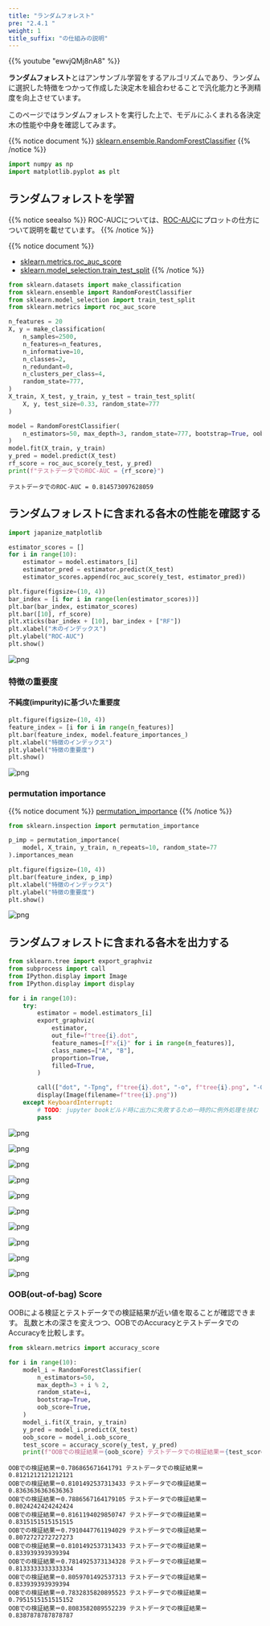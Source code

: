 ```yaml
---
title: "ランダムフォレスト"
pre: "2.4.1 "
weight: 1
title_suffix: "の仕組みの説明"
---
```


{{% youtube "ewvjQMj8nA8" %}}

<div class="pagetop-box">
    <p><b>ランダムフォレスト</b>とはアンサンブル学習をするアルゴリズムであり、ランダムに選択した特徴をつかって作成した決定木を組合わせることで汎化能力と予測精度を向上させています。</p>
    <p>このページではランダムフォレストを実行した上で、モデルにふくまれる各決定木の性能や中身を確認してみます。</p>
</div>

{{% notice document %}}
[sklearn.ensemble.RandomForestClassifier](https://scikit-learn.org/stable/modules/generated/sklearn.ensemble.RandomForestClassifier.html#sklearn-ensemble-randomforestclassifier)
{{% /notice %}}


```python
import numpy as np
import matplotlib.pyplot as plt
```
## ランダムフォレストを学習
{{% notice seealso %}}
ROC-AUCについては、[ROC-AUC](http://localhost:1313/ja/eval/classification/roc-auc/)にプロットの仕方について説明を載せています。
{{% /notice %}}


{{% notice document %}}
- [sklearn.metrics.roc_auc_score](https://scikit-learn.org/stable/modules/generated/sklearn.metrics.roc_auc_score.html#sklearn.metrics.roc_auc_score)
- [sklearn.model_selection.train_test_split](https://scikit-learn.org/stable/modules/generated/sklearn.model_selection.train_test_split.html#sklearn.model_selection.train_test_split)
{{% /notice %}}


```python
from sklearn.datasets import make_classification
from sklearn.ensemble import RandomForestClassifier
from sklearn.model_selection import train_test_split
from sklearn.metrics import roc_auc_score

n_features = 20
X, y = make_classification(
    n_samples=2500,
    n_features=n_features,
    n_informative=10,
    n_classes=2,
    n_redundant=0,
    n_clusters_per_class=4,
    random_state=777,
)
X_train, X_test, y_train, y_test = train_test_split(
    X, y, test_size=0.33, random_state=777
)

model = RandomForestClassifier(
    n_estimators=50, max_depth=3, random_state=777, bootstrap=True, oob_score=True
)
model.fit(X_train, y_train)
y_pred = model.predict(X_test)
rf_score = roc_auc_score(y_test, y_pred)
print(f"テストデータでのROC-AUC = {rf_score}")
```

    テストデータでのROC-AUC = 0.814573097628059


## ランダムフォレストに含まれる各木の性能を確認する


```python
import japanize_matplotlib

estimator_scores = []
for i in range(10):
    estimator = model.estimators_[i]
    estimator_pred = estimator.predict(X_test)
    estimator_scores.append(roc_auc_score(y_test, estimator_pred))

plt.figure(figsize=(10, 4))
bar_index = [i for i in range(len(estimator_scores))]
plt.bar(bar_index, estimator_scores)
plt.bar([10], rf_score)
plt.xticks(bar_index + [10], bar_index + ["RF"])
plt.xlabel("木のインデックス")
plt.ylabel("ROC-AUC")
plt.show()
```


    
![png](/images/basic/ensemble/RandomForest_files/RandomForest_6_0.png)
    


### 特徴の重要度
#### 不純度(impurity)に基づいた重要度


```python
plt.figure(figsize=(10, 4))
feature_index = [i for i in range(n_features)]
plt.bar(feature_index, model.feature_importances_)
plt.xlabel("特徴のインデックス")
plt.ylabel("特徴の重要度")
plt.show()
```


    
![png](/images/basic/ensemble/RandomForest_files/RandomForest_8_0.png)
    


### permutation importance
{{% notice document %}}
[permutation_importance](https://scikit-learn.org/stable/modules/generated/sklearn.inspection.permutation_importance.html#sklearn.inspection.permutation_importance)
{{% /notice %}}


```python
from sklearn.inspection import permutation_importance

p_imp = permutation_importance(
    model, X_train, y_train, n_repeats=10, random_state=77
).importances_mean

plt.figure(figsize=(10, 4))
plt.bar(feature_index, p_imp)
plt.xlabel("特徴のインデックス")
plt.ylabel("特徴の重要度")
plt.show()
```


    
![png](/images/basic/ensemble/RandomForest_files/RandomForest_10_0.png)
    


## ランダムフォレストに含まれる各木を出力する


```python
from sklearn.tree import export_graphviz
from subprocess import call
from IPython.display import Image
from IPython.display import display

for i in range(10):
    try:
        estimator = model.estimators_[i]
        export_graphviz(
            estimator,
            out_file=f"tree{i}.dot",
            feature_names=[f"x{i}" for i in range(n_features)],
            class_names=["A", "B"],
            proportion=True,
            filled=True,
        )

        call(["dot", "-Tpng", f"tree{i}.dot", "-o", f"tree{i}.png", "-Gdpi=500"])
        display(Image(filename=f"tree{i}.png"))
    except KeyboardInterrupt:
        # TODO: jupyter bookビルド時に出力に失敗するため一時的に例外処理を挟む
        pass
```


    
![png](/images/basic/ensemble/RandomForest_files/RandomForest_12_0.png)
    



    
![png](/images/basic/ensemble/RandomForest_files/RandomForest_12_1.png)
    



    
![png](/images/basic/ensemble/RandomForest_files/RandomForest_12_2.png)
    



    
![png](/images/basic/ensemble/RandomForest_files/RandomForest_12_3.png)
    



    
![png](/images/basic/ensemble/RandomForest_files/RandomForest_12_4.png)
    



    
![png](/images/basic/ensemble/RandomForest_files/RandomForest_12_5.png)
    



    
![png](/images/basic/ensemble/RandomForest_files/RandomForest_12_6.png)
    



    
![png](/images/basic/ensemble/RandomForest_files/RandomForest_12_7.png)
    



    
![png](/images/basic/ensemble/RandomForest_files/RandomForest_12_8.png)
    



    
![png](/images/basic/ensemble/RandomForest_files/RandomForest_12_9.png)
    


### OOB(out-of-bag) Score
OOBによる検証とテストデータでの検証結果が近い値を取ることが確認できます。
乱数と木の深さを変えつつ、OOBでのAccuracyとテストデータでのAccuracyを比較します。


```python
from sklearn.metrics import accuracy_score

for i in range(10):
    model_i = RandomForestClassifier(
        n_estimators=50,
        max_depth=3 + i % 2,
        random_state=i,
        bootstrap=True,
        oob_score=True,
    )
    model_i.fit(X_train, y_train)
    y_pred = model_i.predict(X_test)
    oob_score = model_i.oob_score_
    test_score = accuracy_score(y_test, y_pred)
    print(f"OOBでの検証結果＝{oob_score} テストデータでの検証結果＝{test_score}")
```

    OOBでの検証結果＝0.786865671641791 テストデータでの検証結果＝0.8121212121212121
    OOBでの検証結果＝0.8101492537313433 テストデータでの検証結果＝0.8363636363636363
    OOBでの検証結果＝0.7886567164179105 テストデータでの検証結果＝0.8024242424242424
    OOBでの検証結果＝0.8161194029850747 テストデータでの検証結果＝0.8315151515151515
    OOBでの検証結果＝0.7910447761194029 テストデータでの検証結果＝0.8072727272727273
    OOBでの検証結果＝0.8101492537313433 テストデータでの検証結果＝0.833939393939394
    OOBでの検証結果＝0.7814925373134328 テストデータでの検証結果＝0.8133333333333334
    OOBでの検証結果＝0.8059701492537313 テストデータでの検証結果＝0.833939393939394
    OOBでの検証結果＝0.7832835820895523 テストデータでの検証結果＝0.7951515151515152
    OOBでの検証結果＝0.8083582089552239 テストデータでの検証結果＝0.8387878787878787

